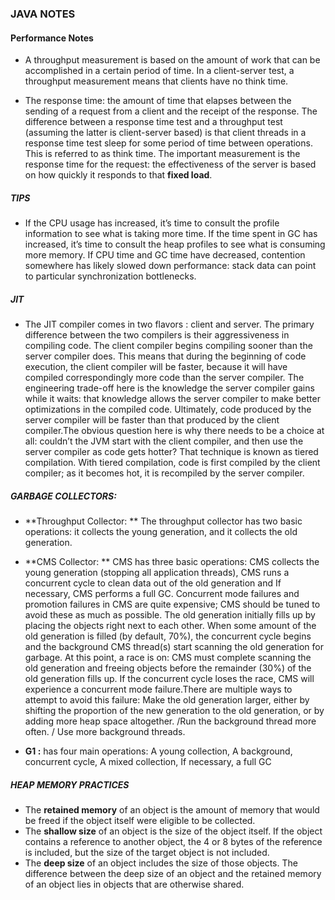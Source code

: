 ### JAVA NOTES

#### Performance Notes

* A throughput measurement is based on the amount of work that can be accomplished in a certain period of time. In a client-server test, a throughput measurement means that clients have no think time. 

* The response time: the amount of time that elapses between the sending of a request from a client and the receipt of the response. The difference between a response time test and a throughput test (assuming the latter is client-server based) is that client threads in a response time test sleep for some period of time between operations. This is referred to as think time. The important measurement is the response time for the request: the effectiveness of the server is based on how quickly it responds to that **fixed load**.


##### TIPS
*  If the CPU usage has increased, it’s time to consult the profile information to see what is taking more time. If the time spent in GC has increased, it’s time to consult the heap profiles to see what is consuming more memory. If CPU time and GC time have decreased, contention somewhere has likely slowed down performance: stack data can point to particular synchronization bottlenecks.

##### JIT
* The JIT compiler comes in two flavors : client and server. The primary difference between the two compilers is their aggressiveness in compiling code. The client compiler begins compiling sooner than the server compiler does. This means that during the beginning of code execution, the client compiler will be faster, because it will have compiled correspondingly more code than the server compiler. The engineering trade-off here is the knowledge the server compiler gains while it waits: that knowledge allows the server compiler to make better optimizations in the compiled code. Ultimately, code produced by the server compiler will be faster than that produced by the client compiler.The obvious question here is why there needs to be a choice at all: couldn’t the JVM start with the client compiler, and then use the server compiler as code gets hotter? That technique is known as tiered compilation. With tiered compilation, code is first compiled by the client compiler; as it becomes hot, it is recompiled by the server compiler.

##### GARBAGE COLLECTORS:
* **Throughput Collector: **  The throughput collector has two basic operations: it collects the young generation, and it collects the old generation.

* **CMS Collector: ** CMS has three basic operations: CMS collects the young generation (stopping all application threads), CMS runs a concurrent cycle to clean data out of the old generation and If necessary, CMS performs a full GC.
Concurrent mode failures and promotion failures in CMS are quite expensive; CMS should be tuned to avoid these as much as possible.
The old generation initially fills up by placing the objects right next to each other. When some amount of the old generation is filled (by default, 70%), the concurrent cycle begins and the background CMS thread(s) start scanning the old generation for garbage. At this point, a race is on: CMS must complete scanning the old generation and freeing objects before the remainder (30%) of the old generation fills up. If the concurrent cycle loses the race, CMS will experience a concurrent mode failure.There are multiple ways to attempt to avoid this failure: Make the old generation larger, either by shifting the proportion of the new generation to the old generation, or by adding more heap space altogether. /Run the background thread more often. / Use more background threads.


* **G1 :** has four main operations: A young collection, A background, concurrent cycle, A mixed collection, If necessary, a full GC

##### HEAP MEMORY PRACTICES
* The **retained memory** of an object is the amount of memory that would be freed if the object itself were eligible to be collected. 
* The **shallow size** of an object is the size of the object itself. If the object contains a reference to another object, the 4 or 8 bytes of the reference is included, but the size of the target object is not included.
* The **deep size** of an object includes the size of those objects. The difference between the deep size of an object and the retained memory of an object lies in objects that are otherwise shared. 









 